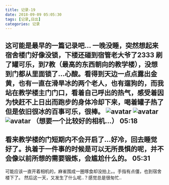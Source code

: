 ```yaml
---
title: 记录-19
date: 2018-09-09 05:05:30
tags: [记录,日出]
categories: 记录
---
```

这可能是最早的一篇记录吧…
一晚没睡，突然想起来宿舍楼门好像没锁，下楼还碰到宿管老大爷了2333 刷了罐可乐，到7教（最高的东西朝向的教学楼），没想到门都从里面锁了...心酸。看得到天边一点点露出金黄，也有一直在滑旱冰的两个老人，也有遛狗的，而我站在教学楼主门门口，看着自己呼出的热气，感受着因为快赶不上日出而跑步的身体冷却下来，喝着罐子热了但是依旧很冰的百事可乐，很棒。
![avatar](/img/记录19-1.jpg) ![avatar](/img/记录19-2.jpg) ![avatar](/img/记录19-3.jpg)
（想要一个比较好的相机...）
05:18
---
看来教学楼的门短期内不会开启了...好冷，回去睡觉好了。执着于一件事的时候是可以无所畏惧的呢，并不会像以前所想的需要锻炼，会尴尬什么的。
05:31
---
可能应该一直开着相机的，麻雀围成一圈啄食却没拍上。。手指有点僵，也到宿舍楼下了。
然后这一天，又发生了什么呢..？感觉总是很匆忙..

